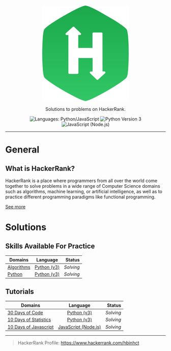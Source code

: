 <p align="center">
    <a href="https://www.hackerrank.com/" style="max-height: 100px">
        <img src="./hackerrank-brand.svg" alt="HackerRank">
    </a>
</p>
<p align="center">
    Solutions to problems on HackerRank.
</p>
<p align="center">
    <img src="https://img.shields.io/badge/Languages-Python/JavaScript-informational.svg" alt="Languages: Python/JavaScript">
    <img src="https://img.shields.io/badge/Python-v3-blue.svg?logo=Python&logoColor=white" alt="Python Version 3"/>
	<img src="https://img.shields.io/badge/JavaScript-Node.js-yellow.svg?logo=Node.js&logoColor=green" alt="JavaScript (Node.js)">
</p>

___

# General

## What is HackerRank?

HackerRank is a place where programmers from all over the world come together to solve problems in a wide range of 
Computer Science domains such as algorithms, machine learning, or artificial intelligence, as well as to practice 
different programming paradigms like functional programming.

[See more](https://www.hackerrank.com/faq)

# Solutions

## Skills Available For Practice

| Domains                              | Language                               | Status    |
| ------------------------------------ |:--------------------------------------:| ---------:|
| [Algorithms](./Algorithms/README.md) | [Python (v3)](https://www.python.org) | _Solving_ |
| [Python](./Python/README.md)         | [Python (v3)](https://www.python.org) | _Solving_ |

## Tutorials

| Domains                                                          | Language                                   | Status    |
| ---------------------------------------------------------------- |:------------------------------------------:| ---------:|
| [30 Days of Code](./30%20Days%20of%20Code/README.md)             | [Python (v3)](https://www.python.org)      | _Solving_ |
| [10 Days of Statistics](./10%20Days%20of%20Statistics/README.md) | [Python (v3)](https://www.python.org)      | _Solving_ |
| [10 Days of Javascript](./10%20Days%20of%20Javascript/README.md) | [JavaScript (Node.js)](https://nodejs.org) | _Solving_ |

---

> HackerRank Profile: https://www.hackerrank.com/hbinhct
